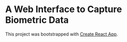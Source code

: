 # A Web Interface to Capture Biometric Data

This project was bootstrapped with [Create React App](https://github.com/facebook/create-react-app).
